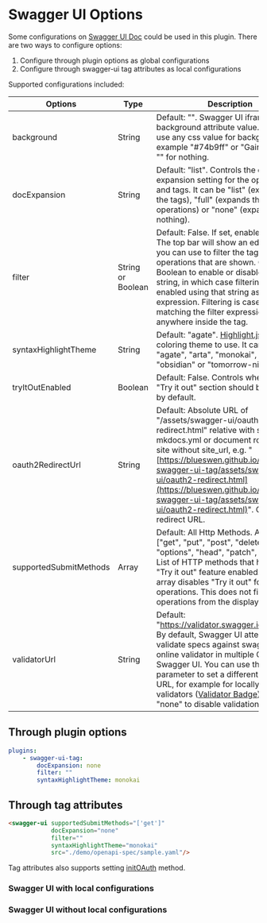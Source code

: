 # Swagger UI Options

Some configurations on [Swagger UI Doc](https://swagger.io/docs/open-source-tools/swagger-ui/usage/configuration/) could be used in this plugin. There are two ways to configure options:

1. Configure through plugin options as global configurations
2. Configure through swagger-ui tag attributes as local configurations

Supported configurations included:

| Options                | Type              | Description                                                                                                                                                                                                                                                                                                                                                                                   |
|------------------------|-------------------|-----------------------------------------------------------------------------------------------------------------------------------------------------------------------------------------------------------------------------------------------------------------------------------------------------------------------------------------------------------------------------------------------|
| background             | String            | Default: "". Swagger UI iframe body background attribute value. You can use any css value for background for example "#74b9ff" or "Gainsboro" or "" for nothing.                                                                                                                                                                                                                              |
| docExpansion           | String            | Default: "list". Controls the default expansion setting for the operations and tags. It can be "list" (expands only the tags), "full" (expands the tags and operations) or "none" (expands nothing).                                                                                                                                                                                          |
| filter                 | String or Boolean | Default: False. If set, enables filtering. The top bar will show an edit box that you can use to filter the tagged operations that are shown. Can be Boolean to enable or disable, or a string, in which case filtering will be enabled using that string as the filter expression. Filtering is case sensitive matching the filter expression anywhere inside the tag.                       |
| syntaxHighlightTheme   | String            | Default: "agate". [Highlight.js](https://highlightjs.org/static/demo/) syntax coloring theme to use. It can be "agate", "arta", "monokai", "nord", "obsidian" or "tomorrow-night"                                                                                                                                                                                                             |
| tryItOutEnabled        | Boolean           | Default: False. Controls whether the "Try it out" section should be enabled by default.                                                                                                                                                                                                                                                                                                       |
| oauth2RedirectUrl      | String            | Default: Absolute URL of "/assets/swagger-ui/oauth2-redirect.html" relative with site_url in mkdocs.yml or document root path on site without site_url, e.g. "[https://blueswen.github.io/mkdocs-swagger-ui-tag/assets/swagger-ui/oauth2-redirect.html](https://blueswen.github.io/mkdocs-swagger-ui-tag/assets/swagger-ui/oauth2-redirect.html)". OAuth redirect URL.                        |
| supportedSubmitMethods | Array             | Default: All Http Methods. Array=["get", "put", "post", "delete", "options", "head", "patch", "trace"]. List of HTTP methods that have the "Try it out" feature enabled. An empty array disables "Try it out" for all operations. This does not filter the operations from the display.                                                                                                       |
| validatorUrl           | String            | Default: "https://validator.swagger.io/validator". By default, Swagger UI attempts to validate specs against swagger.io's online validator in multiple OAS Swagger UI. You can use this parameter to set a different validator URL, for example for locally deployed validators ([Validator Badge](https://github.com/swagger-api/validator-badge)). Setting it "none" to disable validation. |

## Through plugin options

```yaml
plugins:
    - swagger-ui-tag:
        docExpansion: none
        filter: ""
        syntaxHighlightTheme: monokai
```

## Through tag attributes

```html
<swagger-ui supportedSubmitMethods="['get']"
            docExpansion="none"
            filter=""
            syntaxHighlightTheme="monokai"
            src="./demo/openapi-spec/sample.yaml"/>
```

Tag attributes also supports setting [initOAuth](https://swagger.io/docs/open-source-tools/swagger-ui/usage/oauth2/) method.

### Swagger UI with local configurations

<swagger-ui supportedSubmitMethods="['get']"
            docExpansion="none"
            filter=""
            syntaxHighlightTheme="monokai"
            src="./demo/openapi-spec/sample.yaml"/>

### Swagger UI without local configurations

<swagger-ui src="./demo/openapi-spec/sample.yaml"/>
